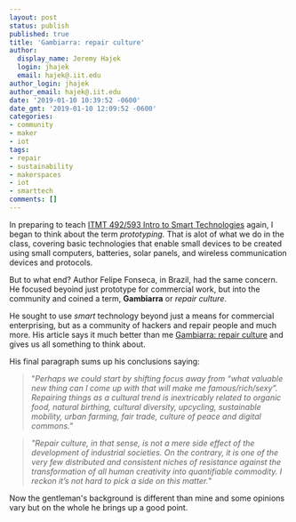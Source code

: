 ```yaml
---
layout: post
status: publish
published: true
title: 'Gambiarra: repair culture'
author:
  display_name: Jeremy Hajek
  login: jhajek
  email: hajek@.iit.edu
author_login: jhajek
author_email: hajek@.iit.edu
date: '2019-01-10 10:39:52 -0600'
date_gmt: '2019-01-10 12:09:52 -0600'
categories:
- community
- maker
- iot
tags: 
- repair
- sustainability
- makerspaces
- iot
- smarttech
comments: []
---
```


In preparing to teach [ITMT 492/593 Intro to Smart Technologies](https://appliedtech.iit.edu/courses/itmt492 "ITMT 492 Description") again, I began to think about the term *prototyping.*  That is alot of what we do in the class, covering basic technologies that enable small devices to be created using small computers, batteries, solar panels, and wireless communication devices and protocols.  

But to what end?  Author Felipe Fonseca, in Brazil, had the same concern.  He focused beyoind just prototype for commercial work, but into the community and coined a term, **Gambiarra** or *repair culture*.  

He sought to use *smart* technology beyond just a means for commercial enterprising, but as a community of hackers and repair people and much more.  His article says it much better than me [Gambiarra: repair culture](http://www.makery.info/en/2015/03/31/gambiarra-la-culture-de-la-reparation/ "Gambiarra: repair culture paper link") and gives us all something to think about.  

His final paragraph sums up his conclusions saying:

> "*Perhaps we could start by shifting focus away from “what valuable new thing can I come up with that will make me famous/rich/sexy”. Repairing things as a cultural trend is inextricably related to organic food, natural birthing, cultural diversity, upcycling, sustainable mobility, urban farming, fair trade, culture of peace and digital commons.*"

> *"Repair culture, in that sense, is not a mere side effect of the development of industrial societies. On the contrary, it is one of the very few distributed and consistent niches of resistance against the transformation of all human creativity into quantifiable commodity. I reckon it’s not hard to pick a side on this matter.*"

Now the gentleman's background is different than mine and some opinions vary but on the whole he brings up a good point.